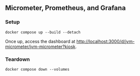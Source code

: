 ## Micrometer, Prometheus, and Grafana

### Setup

```shell
docker compose up --build --detach
```

Once up, access the dashboard at [http://localhost:3000/d/jvm-micrometer/jvm-micrometer?kiosk](http://localhost:3000/d/jvm-micrometer/jvm-micrometer?kiosk).

### Teardown

```shell
docker compose down --volumes
```
